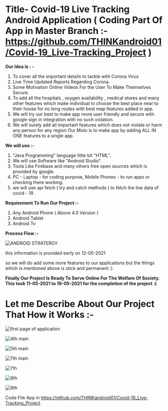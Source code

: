 
# Title- Covid-19 Live Tracking Android Application ( Coding Part Of App in Master Branch :- https://github.com/THINKandroid01/Covid-19_Live-Tracking_Project )

**Our Idea is : -**
1.  To cover all the important details to tackle with Corona Virus
2. Live Time Updated Reports Regarding Corona.
3. Some Motivation Online Videos For the User To Make Themselves Secure.
4. To add all the hospitals , oxygen availability , medical stores and many other features which make individual to choose the best place near to their house for no long routes with best map features added in app.
5. We will try our best to make app more user friendly and secure with google sign in integration with no such violation.
6. We will surely add all important features which does not violate or harm any person for any region Our Moto is to make app by adding ALL IN ONE features to a single app.

**We will use :-**
1. "Java Programming" language  little bit "HTML".
2. We will use Software like "Android Studio".
3. Tools Like Firebase and many others free open sources which is provided by google.
4. PC - Laptop - for coding purpose, Mobile Phones - to run apps or checking there working.
5. we will use api fetch ( try and catch methods ) to fetch the live data of covid - 19 .

**Requirement To Run Our Project :-** 
1. Any Android Phone ( Above 4.0 Version )
2. Android Tablet 
3. Android Tv

**Process Flow :-** 

![ANDROID STRATERGY](https://user-images.githubusercontent.com/53940939/117925019-4a2b4680-b314-11eb-8bcb-7ba265e642d7.png)

this information is provided early on 12-05-2021

so we will do add some more features to our applications but the things which is mentioned above is stick and permanent :)

**Finally Our Project Is Ready To Serve Online For The Welfare Of Society. This took 11-05-2021 to 19-05-2021  for the completion of the project :)**

# Let me Describe About Our Project That How it Works :-

![first page of application](https://user-images.githubusercontent.com/53940939/118757227-4d7d7f80-b88a-11eb-8469-2ab5f1ec2a92.jpg)


![4th main](https://user-images.githubusercontent.com/53940939/118758395-9b938280-b88c-11eb-8b0d-a55ef911ae23.jpg)


![5th main](https://user-images.githubusercontent.com/53940939/118760233-1611d180-b890-11eb-8a47-a54665590cd7.jpg)


![7th main](https://user-images.githubusercontent.com/53940939/118761205-a3a1f100-b891-11eb-99f6-b86ed5832391.jpg)


![7th](https://user-images.githubusercontent.com/53940939/118762068-33946a80-b893-11eb-8fc6-223228d2ec71.jpg)


![8th](https://user-images.githubusercontent.com/53940939/118762836-83276600-b894-11eb-89d8-5af790f022ce.jpg)


![9th](https://user-images.githubusercontent.com/53940939/118763378-60498180-b895-11eb-8d2f-7d912e44487f.jpg)



Code File App in https://github.com/THINKandroid01/Covid-19_Live-Tracking_Project












